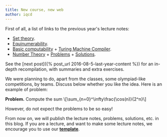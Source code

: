 ```yaml
---
title: New course, new web
author: iqcd
---
```


First of all, a list of links to the previous year's lecture notes:

* [Set theory](https://drive.google.com/file/d/0ByOY0ltwG6s-Y0syd2V1b0RrZGs/view?usp=sharing).
* [Equinumerability](https://drive.google.com/file/d/0ByOY0ltwG6s-QXEzUkgySXRBMTQ/view?usp=sharing).
* [Basic computability](https://drive.google.com/file/d/0ByOY0ltwG6s-bHVyY2tEWW9YWTA/view?usp=sharing) + [Turing Machine Compiler](https://github.com/Jsevillamol/PythonUTM).
* [Number Theory](https://drive.google.com/file/d/0ByOY0ltwG6s-RFRpcE1fQnM2VEk/view?usp=sharing) + [Problems](https://drive.google.com/file/d/0ByOY0ltwG6s-SHJQME9iV2s1bm8/view?usp=sharing) + [Solutions](https://drive.google.com/file/d/0ByOY0ltwG6s-RXdBUjU4Wjh3cmM/view?usp=sharing).

See the [next post]({% post_url 2016-08-5-last-year-content %}) for an in-depth recompilation, with summaries and extra exercises.

We were planning to do, apart from the classes, some olympiad-like competitions, by teams. Discuss below whether you like the idea. Here is an example of problem:


<span class="capsule">**Problem.**</span> Compute the sum
\\[\sum_{n=0}^\infty\frac{\cos(n)}{2^n}\\]

However, do not expect the problems to be so easy!

From now on, we will publish the lecture notes, problems, solutions, etc. in this blog. If you are a lecture, and want to make some lecture notes, we encourage you to use our **[template](https://drive.google.com/file/d/0ByOY0ltwG6s-WUZlZXQ2MTdrZ0U/view?usp=sharing)**.
